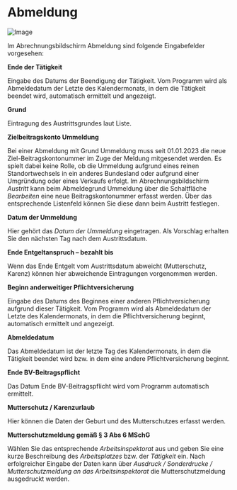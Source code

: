 # Abmeldung

![Image](<img/image142.png>)

Im Abrechnungsbildschirm Abmeldung sind folgende Eingabefelder vorgesehen:

**Ende der Tätigkeit**

Eingabe des Datums der Beendigung der Tätigkeit. Vom Programm wird als Abmeldedatum der Letzte des Kalendermonats, in dem die Tätigkeit beendet wird, automatisch ermittelt und angezeigt.

**Grund**

Eintragung des Austrittsgrundes laut Liste.

**Zielbeitragskonto Ummeldung**

Bei einer Abmeldung mit Grund Ummeldung muss seit 01.01.2023 die neue Ziel-Beitragskontonummer im Zuge der Meldung mitgesendet werden. Es spielt dabei keine Rolle, ob die Ummeldung aufgrund eines reinen Standortwechsels in ein anderes Bundesland oder aufgrund einer Umgründung oder eines Verkaufs erfolgt. Im Abrechnungsbildschirm *Austritt* kann beim Abmeldegrund Ummeldung über die Schaltfläche *Bearbeiten* eine neue Beitragskontonummer erfasst werden. Über das entsprechende Listenfeld können Sie diese dann beim Austritt festlegen.

**Datum der Ummeldung**

Hier gehört das *Datum der Ummeldung* eingetragen. Als Vorschlag erhalten Sie den nächsten Tag nach dem Austrittsdatum.

**Ende Entgeltanspruch – bezahlt bis**

Wenn das Ende Entgelt vom Austrittsdatum abweicht (Mutterschutz, Karenz) können hier abweichende Eintragungen vorgenommen werden.

**Beginn anderweitiger Pflichtversicherung**

Eingabe des Datums des Beginnes einer anderen Pflichtversicherung aufgrund dieser Tätigkeit. Vom Programm wird als Abmeldedatum der Letzte des Kalendermonats, in dem die Pflichtversicherung beginnt, automatisch ermittelt und angezeigt.

**Abmeldedatum**

Das Abmeldedatum ist der letzte Tag des Kalendermonats, in dem die Tätigkeit beendet wird bzw. in dem eine andere Pflichtversicherung beginnt.

**Ende BV-Beitragspflicht**

Das Datum Ende BV-Beitragspflicht wird vom Programm automatisch ermittelt.

**Mutterschutz / Karenzurlaub**

Hier können die Daten der Geburt und des Mutterschutzes erfasst werden.

**Mutterschutzmeldung gemäß § 3 Abs 6 MSchG**

Wählen Sie das entsprechende *Arbeitsinspektorat* aus und geben Sie eine kurze Beschreibung des *Arbeitsplatzes* bzw. der *Tätigkeit* ein. Nach erfolgreicher Eingabe der Daten kann über *Ausdruck / Sonderdrucke / Mutterschutzmeldung an das Arbeitsinspektorat* die Mutterschutzmeldung ausgedruckt werden.